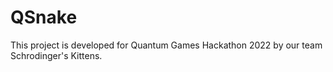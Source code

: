 # QSnake
This project is developed for Quantum Games Hackathon 2022 by our team Schrodinger's Kittens.
